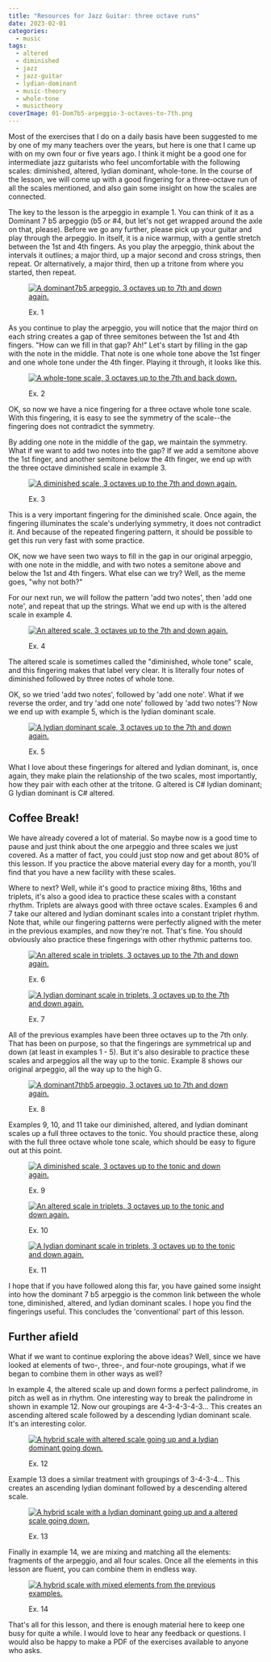 ```yaml
---
title: "Resources for Jazz Guitar: three octave runs"
date: 2023-02-01
categories:
  - music
tags:
  - altered
  - diminished
  - jazz
  - jazz-guitar
  - lydian-dominant
  - music-theory
  - whole-tone
  - musictheory
coverImage: 01-Dom7b5-arpeggio-3-octaves-to-7th.png
---
```


Most of the exercises that I do on a daily basis have been suggested to me by one of my many teachers over the years, but here is one that I came up with on my own four or five years ago. I think it might be a good one for intermediate jazz guitarists who feel uncomfortable with the following scales: diminished, altered, lydian dominant, whole-tone. In the course of the lesson, we will come up with a good fingering for a three-octave run of all the scales mentioned, and also gain some insight on how the scales are connected.

The key to the lesson is the arpeggio in example 1. You can think of it as a Dominant 7 b5 arpeggio (b5 or #4, but let's not get wrapped around the axle on that, please). Before we go any further, please pick up your guitar and play through the arpeggio. In itself, it is a nice warmup, with a gentle stretch between the 1st and 4th fingers. As you play the arpeggio, think about the intervals it outlines; a major third, up a major second and cross strings, then repeat. Or alternatively, a major third, then up a tritone from where you started, then repeat.

<figure>

[![A dominant7b5 arpeggio, 3 octaves up to 7th and down again.](images/01-Dom7b5-arpeggio-3-octaves-to-7th-1024x201.png)](https://www.chesterjankowski.com/wp-content/uploads/01-Dom7b5-arpeggio-3-octaves-to-7th.png)

<figcaption>

Ex. 1

</figcaption>

</figure>

As you continue to play the arpeggio, you will notice that the major third on each string creates a gap of three semitones between the 1st and 4th fingers. "How can we fill in that gap? Ah!" Let's start by filling in the gap with the note in the middle. That note is one whole tone above the 1st finger and one whole tone under the 4th finger. Playing it through, it looks like this.

<figure>

[![A whole-tone scale, 3 octaves up to the 7th and back down.](images/02-Whole-tone-3-octaves-to-7th-1024x258.png)](https://www.chesterjankowski.com/wp-content/uploads/02-Whole-tone-3-octaves-to-7th.png)

<figcaption>

Ex. 2

</figcaption>

</figure>

OK, so now we have a nice fingering for a three octave whole tone scale. With this fingering, it is easy to see the symmetry of the scale--the fingering does not contradict the symmetry.

By adding one note in the middle of the gap, we maintain the symmetry. What if we want to add two notes into the gap? If we add a semitone above the 1st finger, and another semitone below the 4th finger, we end up with the three octave diminished scale in example 3.

<figure>

[![A diminished scale, 3 octaves up to the 7th and down again.](images/03-Diminished-3-octaves-to-7th-1024x249.png)](https://www.chesterjankowski.com/wp-content/uploads/03-Diminished-3-octaves-to-7th.png)

<figcaption>

Ex. 3

</figcaption>

</figure>

This is a very important fingering for the diminished scale. Once again, the fingering illuminates the scale's underlying symmetry, it does not contradict it. And because of the repeated fingering pattern, it should be possible to get this run very fast with some practice.

OK, now we have seen two ways to fill in the gap in our original arpeggio, with one note in the middle, and with two notes a semitone above and below the 1st and 4th fingers. What else can we try? Well, as the meme goes, "why not both?"

For our next run, we will follow the pattern 'add two notes', then 'add one note', and repeat that up the strings. What we end up with is the altered scale in example 4.

<figure>

[![An altered scale, 3 octaves up to the 7th and down again.](images/04-Altered-3-octaves-to-7th-1024x254.png)](https://www.chesterjankowski.com/wp-content/uploads/04-Altered-3-octaves-to-7th.png)

<figcaption>

Ex. 4

</figcaption>

</figure>

The altered scale is sometimes called the "diminished, whole tone" scale, and this fingering makes that label very clear. It is literally four notes of diminished followed by three notes of whole tone.

OK, so we tried 'add two notes', followed by 'add one note'. What if we reverse the order, and try 'add one note' followed by 'add two notes'? Now we end up with example 5, which is the lydian dominant scale.

<figure>

[![A lydian dominant scale, 3 octaves up to the 7th and down again.](images/05-Lydian-dominant-3-octaves-to-7th-1024x268.png)](https://www.chesterjankowski.com/wp-content/uploads/05-Lydian-dominant-3-octaves-to-7th.png)

<figcaption>

Ex. 5

</figcaption>

</figure>

What I love about these fingerings for altered and lydian dominant, is, once again, they make plain the relationship of the two scales, most importantly, how they pair with each other at the tritone. G altered is C# lydian dominant; G lydian dominant is C# altered.

## Coffee Break!

We have already covered a lot of material. So maybe now is a good time to pause and just think about the one arpeggio and three scales we just covered. As a matter of fact, you could just stop now and get about 80% of this lesson. If you practice the above material every day for a month, you'll find that you have a new facility with these scales.

Where to next? Well, while it's good to practice mixing 8ths, 16ths and triplets, it's also a good idea to practice these scales with a constant rhythm. Triplets are always good with three octave scales. Examples 6 and 7 take our altered and lydian dominant scales into a constant triplet rhythm. Note that, while our fingering patterns were perfectly aligned with the meter in the previous examples, and now they're not. That's fine. You should obviously also practice these fingerings with other rhythmic patterns too.

<figure>

[![An altered scale in triplets, 3 octaves up to the 7th and down again.](images/06-Altered-3-octaves-to-7th-triplets-1024x271.png)](https://www.chesterjankowski.com/wp-content/uploads/06-Altered-3-octaves-to-7th-triplets.png)

<figcaption>

Ex. 6

</figcaption>

</figure>

<figure>

[![A lydian dominant scale in triplets, 3 octaves up to the 7th and down again.](images/07-Lydian-dominant-3-octaves-to-7th-triplets-1024x274.png)](https://www.chesterjankowski.com/wp-content/uploads/07-Lydian-dominant-3-octaves-to-7th-triplets.png)

<figcaption>

Ex. 7

</figcaption>

</figure>

All of the previous examples have been three octaves up to the 7th only. That has been on purpose, so that the fingerings are symmetrical up and down (at least in examples 1 - 5). But it's also desirable to practice these scales and arpeggios all the way up to the tonic. Example 8 shows our original arpeggio, all the way up to the high G.

<figure>

[![A dominant7thb5 arpeggio, 3 octaves up to 7th and down again.](images/08-Dom7b5-arpeggio-3-octaves-to-tonic-1024x207.png)](https://www.chesterjankowski.com/wp-content/uploads/08-Dom7b5-arpeggio-3-octaves-to-tonic.png)

<figcaption>

Ex. 8

</figcaption>

</figure>

Examples 9, 10, and 11 take our diminished, altered, and lydian dominant scales up a full three octaves to the tonic. You should practice these, along with the full three octave whole tone scale, which should be easy to figure out at this point.

<figure>

[![A diminished scale, 3 octaves up to the tonic and down again.](images/09-Diminished-3-octaves-to-tonic-1024x278.png)](https://www.chesterjankowski.com/wp-content/uploads/09-Diminished-3-octaves-to-tonic.png)

<figcaption>

Ex. 9

</figcaption>

</figure>

<figure>

[![An altered scale in triplets, 3 octaves up to the tonic and down again.](images/10-Altered-3-octaves-to-tonic-1024x268.png)](https://www.chesterjankowski.com/wp-content/uploads/10-Altered-3-octaves-to-tonic.png)

<figcaption>

Ex. 10

</figcaption>

</figure>

<figure>

[![A lydian dominant scale in triplets, 3 octaves up to the tonic and down again.](images/11-Lydian-dominant-3-octaves-to-tonic-1024x319.png)](https://www.chesterjankowski.com/wp-content/uploads/11-Lydian-dominant-3-octaves-to-tonic.png)

<figcaption>

Ex. 11

</figcaption>

</figure>

I hope that if you have followed along this far, you have gained some insight into how the dominant 7 b5 arpeggio is the common link between the whole tone, diminished, altered, and lydian dominant scales. I hope you find the fingerings useful. This concludes the 'conventional' part of this lesson.

## Further afield

What if we want to continue exploring the above ideas? Well, since we have looked at elements of two-, three-, and four-note groupings, what if we began to combine them in other ways as well?

In example 4, the altered scale up and down forms a perfect palindrome, in pitch as well as in rhythm. One interesting way to break the palindrome in shown in example 12. Now our groupings are 4-3-4-3-4-3... This creates an ascending altered scale followed by a descending lydian dominant scale. It's an interesting color.

<figure>

[![A hybrid scale with altered scale going up and a lydian dominant going down.](images/12-Altered-up-Lydian-dominant-down-1024x278.png)](https://www.chesterjankowski.com/wp-content/uploads/12-Altered-up-Lydian-dominant-down.png)

<figcaption>

Ex. 12

</figcaption>

</figure>

Example 13 does a similar treatment with groupings of 3-4-3-4... This creates an ascending lydian dominant followed by a descending altered scale.

<figure>

[![A hybrid scale with a lydian dominant going up and a altered scale going down.](images/13-Lydian-dominant-up-altered-down-1-1024x291.png)](https://www.chesterjankowski.com/wp-content/uploads/13-Lydian-dominant-up-altered-down-1.png)

<figcaption>

Ex. 13

</figcaption>

</figure>

Finally in example 14, we are mixing and matching all the elements: fragments of the arpeggio, and all four scales. Once all the elements in this lesson are fluent, you can combine them in endless way.

<figure>

[![A hybrid scale with mixed elements from the previous examples.](images/14-Hybrid-1024x288.png)](https://www.chesterjankowski.com/wp-content/uploads/14-Hybrid.png)

<figcaption>

Ex. 14

</figcaption>

</figure>

That's all for this lesson, and there is enough material here to keep one busy for quite a while. I would love to hear any feedback or questions. I would also be happy to make a PDF of the exercises available to anyone who asks.

